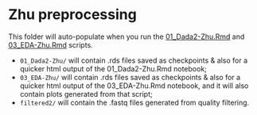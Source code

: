 # Zhu preprocessing

This folder will auto-populate when you run the [01_Dada2-Zhu.Rmd](../../../scripts/analysis-individual/Zhu-2019/01_Dada2-Zhu.Rmd) and [03_EDA-Zhu.Rmd](../../../scripts/analysis-individual/Zhu-2019/03_EDA-Zhu.Rmd) scripts.
- `01_Dada2-Zhu/` will contain .rds files saved as checkpoints & also for a quicker html output of the 01_Dada2-Zhu.Rmd notebook;
- `03_EDA-Zhu/` will contain .rds files saved as checkpoints & also for a quicker html output of the 03_EDA-Zhu.Rmd notebook, and it will also contain plots generated from that script;
- `filtered2/` will contain the .fastq files generated from quality filtering.